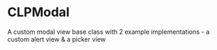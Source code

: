 CLPModal
========

A custom modal view base class with 2 example implementations - a custom alert view &amp; a picker view